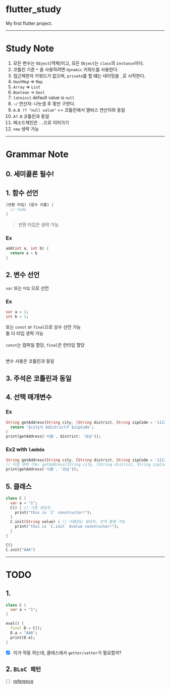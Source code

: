 # flutter_study
My first flutter project.

-----

# Study Note
1. 모든 변수는 `Object`(객체)이고, 모든 `Object`는 `class`의 `instance`이다.
2. 코틀린 기준 `*` 을 사용하려면 `dynamic` 키워드를 사용한다.
3. 접근제한자 키워드가 없으며, `private`를 할 떄는 네이밍을 `_`로 시작한다.
4. `HashMap` => `Map`
5. `Array` => `List`
6. `Boolean` -> `bool`
7. `lateinit` default value is `null`
8. `~/` 연산자: 나눗셈 후 몫만 구한다.
9. `A.B ?? "null value"` == 코틀린에서 엘비스 연산자와 동일
10. `A?.B` 코틀린과 동일
11. 메소드체인은 `..`으로 이어가기
12. `new` 생략 가능

-----

# Grammar Note

## 0. 세미콜론 필수!

## 1. 함수 선언
```dart
(반환 타입) (함수 이름) {
  // todo
}
```
> 반환 타입은 생략 가능

### Ex
```dart
add(int a, int b) {
  return a + b
}
```

## 2. 변수 선언
`var` 또는 `타입` 으로 선언

### Ex
```dart
var a = 1;
int b = 1;
```

또는 `const` or `final`으로 상수 선언 가능<br/>
둘 다 타입 생략 가능
<br/><br/>
`const`는 컴파일 할당, `final`은 런타임 할당<br/><br/>

변수 사용은 코틀린과 동일

## 3. 주석은 코틀린과 동일

## 4. 선택 매개변수
### Ex
```dart
String getAddress(String city, {String district, String zipCode = '111222'}) {
  return '$city시 $district구 $zipCode';
}
print(getAddress('서울', district: '강남'));
```

### Ex2 with `lambda`
```dart
String getAddress(String city, [String district, String zipCode = '111222']) => '$city시 $district구 $zipCode';
// 타입 생략 가능: getAddress(String city, [String district, String zipCode = '111222']) => '$city시 $district구 $zipCode';
print(getAddress('서울', '강남'));
```

## 5. 클래스
```dart
class C {
  var a = "1";
  C() { // 기본 생성자
    print("this is `C` constructor!");
  }
  C.init(String value) { // 이름있는 생성자, 인자 활용 가능
    print("this is `C.init` $value constructor!");
  }
}

C()
C.init("AAA")
```

-----

# TODO
## 1.
```dart
class C {
  var a = "1";
}

eval() {
  final D = C();
  D.a = "AAA";
  print(D.a);
}
```
- [x] 이거 작동 하는데, 클레스에서 `getter/setter`가 필요할까?

## 2. `BLoC 패턴`
- [ ] [reference](https://beomseok95.tistory.com/312)
